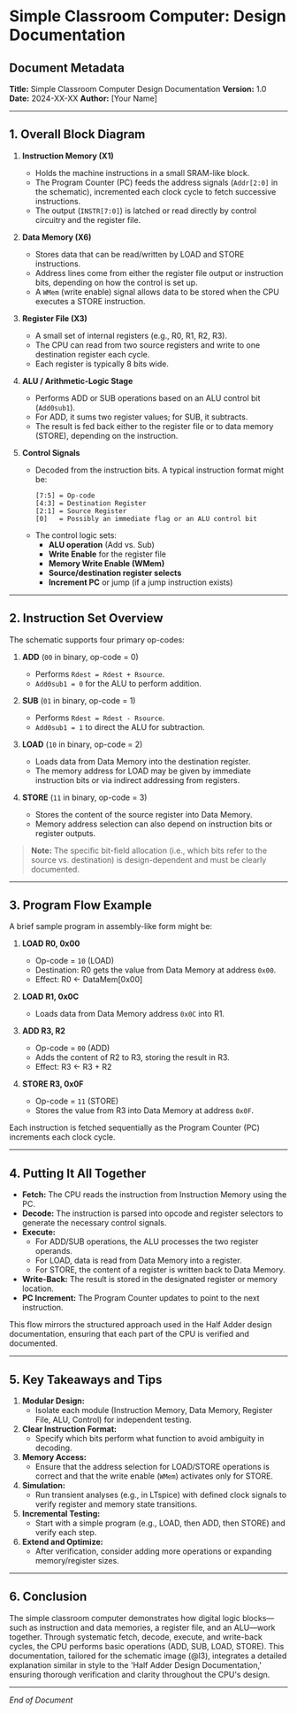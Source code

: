 # Simple Classroom Computer: Design Documentation

## Document Metadata
**Title:** Simple Classroom Computer Design Documentation
**Version:** 1.0
**Date:** 2024-XX-XX
**Author:** [Your Name]

---

## 1. Overall Block Diagram
1. **Instruction Memory (X1)**
   - Holds the machine instructions in a small SRAM-like block.
   - The Program Counter (PC) feeds the address signals (`Addr[2:0]` in the schematic), incremented each clock cycle to fetch successive instructions.
   - The output (`INSTR[7:0]`) is latched or read directly by control circuitry and the register file.

2. **Data Memory (X6)**
   - Stores data that can be read/written by LOAD and STORE instructions.
   - Address lines come from either the register file output or instruction bits, depending on how the control is set up.
   - A `WMem` (write enable) signal allows data to be stored when the CPU executes a STORE instruction.

3. **Register File (X3)**
   - A small set of internal registers (e.g., R0, R1, R2, R3).
   - The CPU can read from two source registers and write to one destination register each cycle.
   - Each register is typically 8 bits wide.

4. **ALU / Arithmetic-Logic Stage**
   - Performs ADD or SUB operations based on an ALU control bit (`Add0sub1`).
   - For ADD, it sums two register values; for SUB, it subtracts.
   - The result is fed back either to the register file or to data memory (STORE), depending on the instruction.

5. **Control Signals**
   - Decoded from the instruction bits. A typical instruction format might be:
     ```
     [7:5] = Op-code
     [4:3] = Destination Register
     [2:1] = Source Register
     [0]   = Possibly an immediate flag or an ALU control bit
     ```
   - The control logic sets:
     - **ALU operation** (Add vs. Sub)
     - **Write Enable** for the register file
     - **Memory Write Enable (WMem)**
     - **Source/destination register selects**
     - **Increment PC** or jump (if a jump instruction exists)

---

## 2. Instruction Set Overview
The schematic supports four primary op-codes:

1. **ADD** (`00` in binary, op-code = 0)
   - Performs `Rdest = Rdest + Rsource`.
   - `Add0sub1 = 0` for the ALU to perform addition.

2. **SUB** (`01` in binary, op-code = 1)
   - Performs `Rdest = Rdest - Rsource`.
   - `Add0sub1 = 1` to direct the ALU for subtraction.

3. **LOAD** (`10` in binary, op-code = 2)
   - Loads data from Data Memory into the destination register.
   - The memory address for LOAD may be given by immediate instruction bits or via indirect addressing from registers.

4. **STORE** (`11` in binary, op-code = 3)
   - Stores the content of the source register into Data Memory.
   - Memory address selection can also depend on instruction bits or register outputs.

> **Note:** The specific bit-field allocation (i.e., which bits refer to the source vs. destination) is design-dependent and must be clearly documented.

---

## 3. Program Flow Example
A brief sample program in assembly-like form might be:

1. **LOAD R0, 0x00**
   - Op-code = `10` (LOAD)
   - Destination: R0 gets the value from Data Memory at address `0x00`.
   - Effect: R0 ← DataMem[0x00]

2. **LOAD R1, 0x0C**
   - Loads data from Data Memory address `0x0C` into R1.

3. **ADD R3, R2**
   - Op-code = `00` (ADD)
   - Adds the content of R2 to R3, storing the result in R3.
   - Effect: R3 ← R3 + R2

4. **STORE R3, 0x0F**
   - Op-code = `11` (STORE)
   - Stores the value from R3 into Data Memory at address `0x0F`.

Each instruction is fetched sequentially as the Program Counter (PC) increments each clock cycle.

---

## 4. Putting It All Together
- **Fetch:** The CPU reads the instruction from Instruction Memory using the PC.
- **Decode:** The instruction is parsed into opcode and register selectors to generate the necessary control signals.
- **Execute:**
  - For ADD/SUB operations, the ALU processes the two register operands.
  - For LOAD, data is read from Data Memory into a register.
  - For STORE, the content of a register is written back to Data Memory.
- **Write-Back:** The result is stored in the designated register or memory location.
- **PC Increment:** The Program Counter updates to point to the next instruction.

This flow mirrors the structured approach used in the Half Adder design documentation, ensuring that each part of the CPU is verified and documented.

---

## 5. Key Takeaways and Tips
1. **Modular Design:**
   - Isolate each module (Instruction Memory, Data Memory, Register File, ALU, Control) for independent testing.
2. **Clear Instruction Format:**
   - Specify which bits perform what function to avoid ambiguity in decoding.
3. **Memory Access:**
   - Ensure that the address selection for LOAD/STORE operations is correct and that the write enable (`WMem`) activates only for STORE.
4. **Simulation:**
   - Run transient analyses (e.g., in LTspice) with defined clock signals to verify register and memory state transitions.
5. **Incremental Testing:**
   - Start with a simple program (e.g., LOAD, then ADD, then STORE) and verify each step.
6. **Extend and Optimize:**
   - After verification, consider adding more operations or expanding memory/register sizes.

---

## 6. Conclusion
The simple classroom computer demonstrates how digital logic blocks—such as instruction and data memories, a register file, and an ALU—work together. Through systematic fetch, decode, execute, and write-back cycles, the CPU performs basic operations (ADD, SUB, LOAD, STORE). This documentation, tailored for the schematic image (@l3), integrates a detailed explanation similar in style to the 'Half Adder Design Documentation,' ensuring thorough verification and clarity throughout the CPU's design.

---

*End of Document*